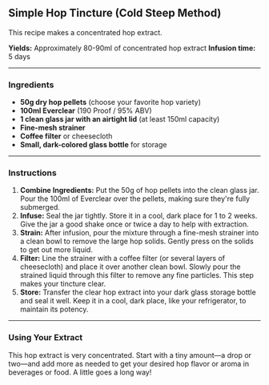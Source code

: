 ## Simple Hop Tincture (Cold Steep Method)

This recipe makes a concentrated hop extract.

**Yields:** Approximately 80-90ml of concentrated hop extract
**Infusion time:** 5 days

---

### Ingredients

* **50g dry hop pellets** (choose your favorite hop variety)
* **100ml Everclear** (190 Proof / 95% ABV)
* **1 clean glass jar with an airtight lid** (at least 150ml capacity)
* **Fine-mesh strainer**
* **Coffee filter** or cheesecloth
* **Small, dark-colored glass bottle** for storage

---

### Instructions

1.  **Combine Ingredients:** Put the 50g of hop pellets into the clean glass jar. Pour the 100ml of Everclear over the pellets, making sure they're fully submerged.
2.  **Infuse:** Seal the jar tightly. Store it in a cool, dark place for 1 to 2 weeks. Give the jar a good shake once or twice a day to help with extraction.
3.  **Strain:** After infusion, pour the mixture through a fine-mesh strainer into a clean bowl to remove the large hop solids. Gently press on the solids to get out more liquid.
4.  **Filter:** Line the strainer with a coffee filter (or several layers of cheesecloth) and place it over another clean bowl. Slowly pour the strained liquid through this filter to remove any fine particles. This step makes your tincture clear.
5.  **Store:** Transfer the clear hop extract into your dark glass storage bottle and seal it well. Keep it in a cool, dark place, like your refrigerator, to maintain its potency.

---

### Using Your Extract

This hop extract is very concentrated. Start with a tiny amount—a drop or two—and add more as needed to get your desired hop flavor or aroma in beverages or food. A little goes a long way!
